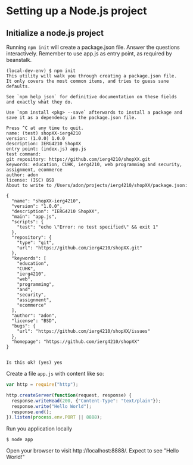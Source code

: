 Setting up a Node.js project
=========================

## Initialize a node.js project
Running ```npm init``` will create a package.json file. Answer the questions interactively. Remember to use app.js as entry point, as required by beanstalk.

```
(local-dev-env) $ npm init
This utility will walk you through creating a package.json file.
It only covers the most common items, and tries to guess sane defaults.

See `npm help json` for definitive documentation on these fields
and exactly what they do.

Use `npm install <pkg> --save` afterwards to install a package and
save it as a dependency in the package.json file.

Press ^C at any time to quit.
name: (test) shopXX-ierg4210
version: (1.0.0) 1.0.0
description: IERG4210 ShopXX
entry point: (index.js) app.js
test command: 
git repository: https://github.com/ierg4210/shopXX.git
keywords: education, CUHK, ierg4210, web programming and security, assignment, ecommerce
author: adon
license: (ISC) BSD
About to write to /Users/adon/projects/ierg4210/shopXX/package.json:

{
  "name": "shopXX-ierg4210",
  "version": "1.0.0",
  "description": "IERG4210 ShopXX",
  "main": "app.js",
  "scripts": {
    "test": "echo \"Error: no test specified\" && exit 1"
  },
  "repository": {
    "type": "git",
    "url": "https://github.com/ierg4210/shopXX.git"
  },
  "keywords": [
    "education",
    "CUHK",
    "ierg4210",
    "web",
    "programming",
    "and",
    "security",
    "assignment",
    "ecommerce"
  ],
  "author": "adon",
  "license": "BSD",
  "bugs": {
    "url": "https://github.com/ierg4210/shopXX/issues"
  },
  "homepage": "https://github.com/ierg4210/shopXX"
}


Is this ok? (yes) yes
```

Create a file ```app.js``` with content like so:
```javascript
var http = require("http");

http.createServer(function(request, response) {
  response.writeHead(200, {"Content-Type": "text/plain"});
  response.write("Hello World");
  response.end();
}).listen(process.env.PORT || 8888);
```

Run you application locally
```
$ node app
```

Open your browser to visit http://localhost:8888/. Expect to see "Hello World!"
